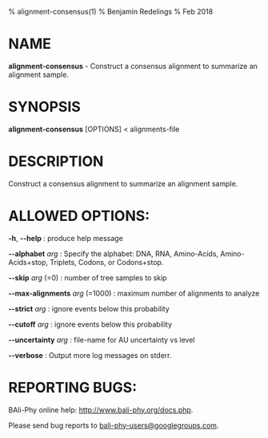 % alignment-consensus(1)
% Benjamin Redelings
% Feb 2018

# NAME

**alignment-consensus** - Construct a consensus alignment to summarize an alignment sample.

# SYNOPSIS

**alignment-consensus** [OPTIONS] < alignments-file

# DESCRIPTION

Construct a consensus alignment to summarize an alignment sample.

# ALLOWED OPTIONS:
**-h**, **--help**
: produce help message

**--alphabet** _arg_
: Specify the alphabet: DNA, RNA, Amino-Acids, Amino-Acids+stop, Triplets, Codons, or Codons+stop.

**--skip** _arg_ (=0)
: number of tree samples to skip

**--max-alignments** _arg_ (=1000)
: maximum number of alignments to analyze

**--strict** _arg_
: ignore events below this probability

**--cutoff** _arg_
: ignore events below this probability

**--uncertainty** _arg_
: file-name for AU uncertainty vs level

**--verbose**
: Output more log messages on stderr.


# REPORTING BUGS:
 BAli-Phy online help: <http://www.bali-phy.org/docs.php>.

Please send bug reports to <bali-phy-users@googlegroups.com>.

